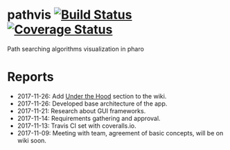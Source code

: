 # pathvis [![Build Status](https://travis-ci.org/PatrikValkovic/pathvis.svg?branch=dev)](https://travis-ci.org/PatrikValkovic/pathvis) [![Coverage Status](https://coveralls.io/repos/github/PatrikValkovic/pathvis/badge.svg?branch=dev)](https://coveralls.io/github/PatrikValkovic/pathvis?branch=dev)
Path searching algorithms visualization in pharo


# Reports

- 2017-11-26: Add [Under the Hood](https://github.com/PatrikValkovic/pathvis/wiki/Under-the-Hood) section to the wiki.
- 2017-11-26: Developed base architecture of the app.
- 2017-11-21: Research about GUI frameworks.
- 2017-11-14: Requirements gathering and approval.
- 2017-11-13: Travis CI set with coveralls.io.
- 2017-11-09: Meeting with team, agreement of basic concepts, will be on wiki soon.
